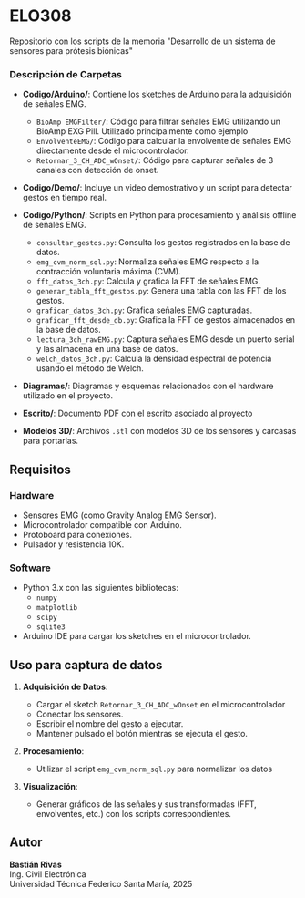 # ELO308
Repositorio con los scripts de la memoria "Desarrollo de un sistema de sensores para prótesis biónicas"



### Descripción de Carpetas

- **Codigo/Arduino/**: Contiene los sketches de Arduino para la adquisición de señales EMG.
  - `BioAmp EMGFilter/`: Código para filtrar señales EMG utilizando un BioAmp EXG Pill. Utilizado principalmente como ejemplo
  - `EnvolventeEMG/`: Código para calcular la envolvente de señales EMG directamente desde el microcontrolador.
  - `Retornar_3_CH_ADC_wOnset/`: Código para capturar señales de 3 canales con detección de onset.

- **Codigo/Demo/**: Incluye un video demostrativo y un script para detectar gestos en tiempo real.

- **Codigo/Python/**: Scripts en Python para procesamiento y análisis offline de señales EMG.
  - `consultar_gestos.py`: Consulta los gestos registrados en la base de datos.
  - `emg_cvm_norm_sql.py`: Normaliza señales EMG respecto a la contracción voluntaria máxima (CVM).
  - `fft_datos_3ch.py`: Calcula y grafica la FFT de señales EMG.
  - `generar_tabla_fft_gestos.py`: Genera una tabla con las FFT de los gestos.
  - `graficar_datos_3ch.py`: Grafica señales EMG capturadas.
  - `graficar_fft_desde_db.py`: Grafica la FFT de gestos almacenados en la base de datos.
  - `lectura_3ch_rawEMG.py`: Captura señales EMG desde un puerto serial y las almacena en una base de datos.
  - `welch_datos_3ch.py`: Calcula la densidad espectral de potencia usando el método de Welch.

- **Diagramas/**: Diagramas y esquemas relacionados con el hardware utilizado en el proyecto.

- **Escrito/**: Documento PDF con el escrito asociado al proyecto

- **Modelos 3D/**: Archivos `.stl` con modelos 3D de los sensores y carcasas para portarlas.

## Requisitos

### Hardware
- Sensores EMG (como Gravity Analog EMG Sensor).
- Microcontrolador compatible con Arduino.
- Protoboard para conexiones.
- Pulsador y resistencia 10K.

### Software
- Python 3.x con las siguientes bibliotecas:
  - `numpy`
  - `matplotlib`
  - `scipy`
  - `sqlite3`
- Arduino IDE para cargar los sketches en el microcontrolador.

## Uso para captura de datos

1. **Adquisición de Datos**:
   - Cargar el sketch `Retornar_3_CH_ADC_wOnset` en el microcontrolador
   - Conectar los sensores.
   - Escribir el nombre del gesto a ejecutar.
   - Mantener pulsado el botón mientras se ejecuta el gesto.

2. **Procesamiento**:
   - Utilizar el script `emg_cvm_norm_sql.py` para normalizar los datos

3. **Visualización**:
   - Generar gráficos de las señales y sus transformadas (FFT, envolventes, etc.) con los scripts correspondientes.


## Autor

**Bastián Rivas**  
Ing. Civil Electrónica  
Universidad Técnica Federico Santa María, 2025

